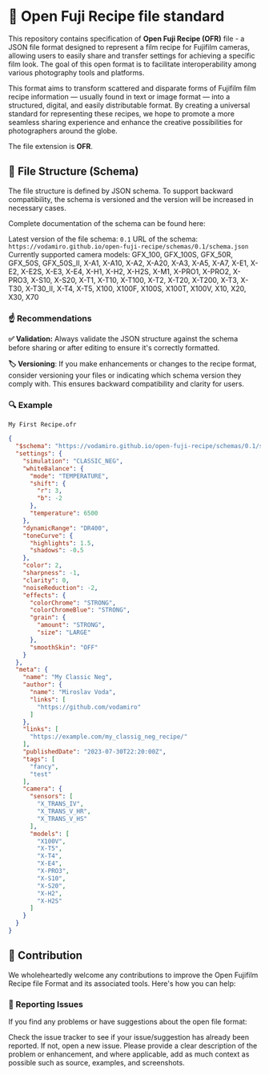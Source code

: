 # 📸 Open Fuji Recipe file standard
This repository contains specification of **Open Fuji Recipe (OFR)** file - a JSON file format designed to represent a film recipe for Fujifilm cameras, allowing users to easily share and transfer settings for achieving a specific film look. The goal of this open format is to facilitate interoperability among various photography tools and platforms.

This format aims to transform scattered and disparate forms of Fujifilm film recipe information — usually found in text or image format — into a structured, digital, and easily distributable format. By creating a universal standard for representing these recipes, we hope to promote a more seamless sharing experience and enhance the creative possibilities for photographers around the globe.

The file extension is **OFR**.

## 🌳 File Structure (Schema)
The file structure is defined by JSON schema. To support backward compatibility, the schema is versioned and the version will be increased in necessary cases.

Complete documentation of the schema can be found here:

Latest version of the file schema: `0.1`
URL of the schema: `https://vodamiro.github.io/open-fuji-recipe/schemas/0.1/schema.json`
Currently supported camera models: GFX_100, GFX_100S, GFX_50R, GFX_50S, GFX_50S_II, X-A1, X-A10, X-A2, X-A20, X-A3, X-A5, X-A7, X-E1, X-E2, X-E2S, X-E3, X-E4, X-H1, X-H2, X-H2S, X-M1, X-PRO1, X-PRO2, X-PRO3, X-S10, X-S20, X-T1, X-T10, X-T100, X-T2, X-T20, X-T200, X-T3, X-T30, X-T30_II, X-T4, X-T5, X100, X100F, X100S, X100T, X100V, X10, X20, X30, X70

### ☝️ Recommendations

**✅ Validation:** Always validate the JSON structure against the schema before sharing or after editing to ensure it's correctly formatted.
 
**🏷️ Versioning**: If you make enhancements or changes to the recipe format, consider versioning your files or indicating which schema version they comply with. This ensures backward compatibility and clarity for users.

### 🔍 Example

`My First Recipe.ofr`
```json
{
  "$schema": "https://vodamiro.github.io/open-fuji-recipe/schemas/0.1/schema.json",
  "settings": {
    "simulation": "CLASSIC_NEG",
    "whiteBalance": {
      "mode": "TEMPERATURE",
      "shift": {
        "r": 3,
        "b": -2
      },
      "temperature": 6500
    },
    "dynamicRange": "DR400",
    "toneCurve": {
      "highlights": 1.5,
      "shadows": -0.5
    },
    "color": 2,
    "sharpness": -1,
    "clarity": 0,
    "noiseReduction": -2,
    "effects": {
      "colorChrome": "STRONG",
      "colorChromeBlue": "STRONG",
      "grain": {
        "amount": "STRONG",
        "size": "LARGE"
      },
      "smoothSkin": "OFF"
    }
  },
  "meta": {
    "name": "My Classic Neg",
    "author": {
      "name": "Miroslav Voda",
      "links": [
        "https://github.com/vodamiro"
      ]
    },
    "links": [
      "https://example.com/my_classig_neg_recipe/"
    ],
    "publishedDate": "2023-07-30T22:20:00Z",
    "tags": [
      "fancy",
      "test"
    ],
    "camera": {
      "sensors": [
        "X_TRANS_IV",
        "X_TRANS_V_HR",
        "X_TRANS_V_HS"
      ],
      "models": [
        "X100V",
        "X-T5",
        "X-T4",
        "X-E4",
        "X-PRO3",
        "X-S10",
        "X-S20",
        "X-H2",
        "X-H2S"
      ]
    }
  }
}
```

## 🤗 Contribution

We wholeheartedly welcome any contributions to improve the Open Fujifilm Recipe file Format and its associated tools. Here's how you can help:

### 📣 Reporting Issues
If you find any problems or have suggestions about the open file format:

Check the issue tracker to see if your issue/suggestion has already been reported.
If not, open a new issue. Please provide a clear description of the problem or enhancement, and where applicable, add as much context as possible such as source, examples, and screenshots.